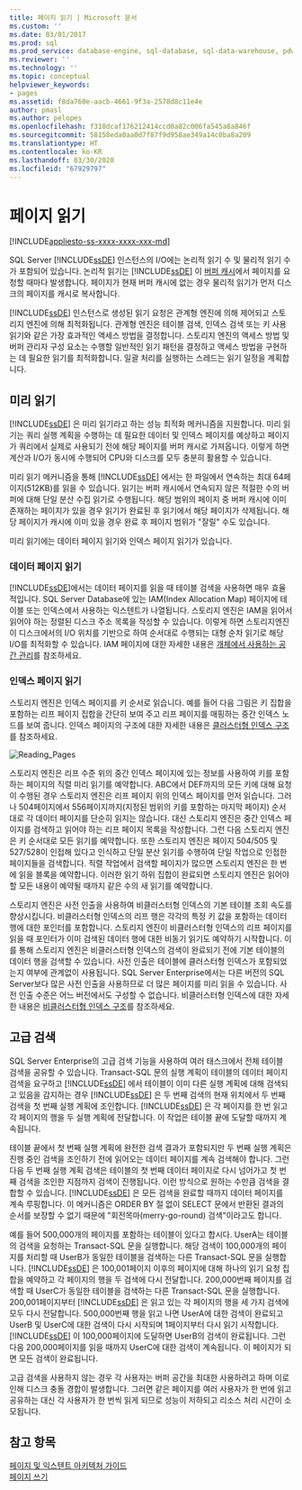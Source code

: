 ```yaml
---
title: 페이지 읽기 | Microsoft 문서
ms.custom: ''
ms.date: 03/01/2017
ms.prod: sql
ms.prod_service: database-engine, sql-database, sql-data-warehouse, pdw
ms.reviewer: ''
ms.technology: ''
ms.topic: conceptual
helpviewer_keywords:
- pages
ms.assetid: f8da760e-aacb-4661-9f3a-2578d8c11e4e
author: pmasl
ms.author: pelopes
ms.openlocfilehash: f318dcaf176212414ccd0a82c006fa545a8a846f
ms.sourcegitcommit: 58158eda0aa0d7f87f9d958ae349a14c0ba8a209
ms.translationtype: HT
ms.contentlocale: ko-KR
ms.lasthandoff: 03/30/2020
ms.locfileid: "67929797"
---
```

# <a name="reading-pages"></a>페이지 읽기
[!INCLUDE[appliesto-ss-xxxx-xxxx-xxx-md](../includes/appliesto-ss-xxxx-xxxx-xxx-md.md)]

SQL Server [!INCLUDE[ssDE](../includes/ssde-md.md)] 인스턴스의 I/O에는 논리적 읽기 수 및 물리적 읽기 수가 포함되어 있습니다. 논리적 읽기는 [!INCLUDE[ssDE](../includes/ssde-md.md)] 이 [버퍼 캐시](../relational-databases/memory-management-architecture-guide.md)에서 페이지를 요청할 때마다 발생합니다. 페이지가 현재 버퍼 캐시에 없는 경우 물리적 읽기가 먼저 디스크의 페이지를 캐시로 복사합니다.

[!INCLUDE[ssDE](../includes/ssde-md.md)] 인스턴스로 생성된 읽기 요청은 관계형 엔진에 의해 제어되고 스토리지 엔진에 의해 최적화됩니다. 관계형 엔진은 테이블 검색, 인덱스 검색 또는 키 사용 읽기와 같은 가장 효과적인 액세스 방법을 결정합니다. 스토리지 엔진의 액세스 방법 및 버퍼 관리자 구성 요소는 수행할 일반적인 읽기 패턴을 결정하고 액세스 방법을 구현하는 데 필요한 읽기를 최적화합니다. 일괄 처리를 실행하는 스레드는 읽기 일정을 계획합니다.

## <a name="read-ahead"></a>미리 읽기
[!INCLUDE[ssDE](../includes/ssde-md.md)] 은 미리 읽기라고 하는 성능 최적화 메커니즘을 지원합니다. 미리 읽기는 쿼리 실행 계획을 수행하는 데 필요한 데이터 및 인덱스 페이지를 예상하고 페이지가 쿼리에서 실제로 사용되기 전에 해당 페이지를 버퍼 캐시로 가져옵니다. 이렇게 하면 계산과 I/O가 동시에 수행되어 CPU와 디스크를 모두 충분히 활용할 수 있습니다. 

미리 읽기 메커니즘을 통해 [!INCLUDE[ssDE](../includes/ssde-md.md)] 에서는 한 파일에서 연속하는 최대 64페이지(512KB)를 읽을 수 있습니다. 읽기는 버퍼 캐시에서 연속되지 않은 적절한 수의 버퍼에 대해 단일 분산 수집 읽기로 수행됩니다. 해당 범위의 페이지 중 버퍼 캐시에 이미 존재하는 페이지가 있을 경우 읽기가 완료된 후 읽기에서 해당 페이지가 삭제됩니다. 해당 페이지가 캐시에 이미 있을 경우 완료 후 페이지 범위가 "잘릴" 수도 있습니다.

미리 읽기에는 데이터 페이지 읽기와 인덱스 페이지 읽기가 있습니다.

### <a name="reading-data-pages"></a>데이터 페이지 읽기
[!INCLUDE[ssDE](../includes/ssde-md.md)]에서는 데이터 페이지를 읽을 때 테이블 검색을 사용하면 매우 효율적입니다. SQL Server Database에 있는 IAM(Index Allocation Map) 페이지에 테이블 또는 인덱스에서 사용하는 익스텐트가 나열됩니다. 스토리지 엔진은 IAM을 읽어서 읽어야 하는 정렬된 디스크 주소 목록을 작성할 수 있습니다. 이렇게 하면 스토리지엔진이 디스크에서의 I/O 위치를 기반으로 하여 순서대로 수행되는 대형 순차 읽기로 해당 I/O를 최적화할 수 있습니다. IAM 페이지에 대한 자세한 내용은 [개체에서 사용하는 공간 관리](../relational-databases/pages-and-extents-architecture-guide.md)를 참조하세요.

### <a name="reading-index-pages"></a>인덱스 페이지 읽기
스토리지 엔진은 인덱스 페이지를 키 순서로 읽습니다. 예를 들어 다음 그림은 키 집합을 포함하는 리프 페이지 집합을 간단히 보여 주고 리프 페이지를 매핑하는 중간 인덱스 노드를 보여 줍니다. 인덱스 페이지의 구조에 대한 자세한 내용은 [클러스터형 인덱스 구조](../relational-databases/pages-and-extents-architecture-guide.md)를 참조하세요.

![Reading_Pages](../relational-databases/media/reading-pages.gif)

스토리지 엔진은 리프 수준 위의 중간 인덱스 페이지에 있는 정보를 사용하여 키를 포함하는 페이지의 직렬 미리 읽기를 예약합니다. ABC에서 DEF까지의 모든 키에 대해 요청이 수행된 경우 스토리지 엔진은 리프 페이지 위의 인덱스 페이지를 먼저 읽습니다. 그러나 504페이지에서 556페이지까지(지정된 범위의 키를 포함하는 마지막 페이지) 순서대로 각 데이터 페이지를 단순히 읽지는 않습니다. 대신 스토리지 엔진은 중간 인덱스 페이지를 검색하고 읽어야 하는 리프 페이지 목록을 작성합니다. 그런 다음 스토리지 엔진은 키 순서대로 모든 읽기를 예약합니다. 또한 스토리지 엔진은 페이지 504/505 및 527/528이 인접해 있다고 인식하고 단일 분산 읽기를 수행하여 단일 작업으로 인접한 페이지들을 검색합니다. 직렬 작업에서 검색할 페이지가 많으면 스토리지 엔진은 한 번에 읽을 블록을 예약합니다. 이러한 읽기 하위 집합이 완료되면 스토리지 엔진은 읽어야 할 모든 내용이 예약될 때까지 같은 수의 새 읽기를 예약합니다.

스토리지 엔진은 사전 인출을 사용하여 비클러스터형 인덱스의 기본 테이블 조회 속도를 향상시킵니다. 비클러스터형 인덱스의 리프 행은 각각의 특정 키 값을 포함하는 데이터 행에 대한 포인터를 포함합니다. 스토리지 엔진이 비클러스터형 인덱스의 리프 페이지를 읽을 때 포인터가 이미 검색된 데이터 행에 대한 비동기 읽기도 예약하기 시작합니다. 이를 통해 스토리지 엔진은 비클러스터형 인덱스의 검색이 완료되기 전에 기본 테이블의 데이터 행을 검색할 수 있습니다. 사전 인출은 테이블에 클러스터형 인덱스가 포함되었는지 여부에 관계없이 사용됩니다. SQL Server Enterprise에서는 다른 버전의 SQL Server보다 많은 사전 인출을 사용하므로 더 많은 페이지를 미리 읽을 수 있습니다. 사전 인출 수준은 어느 버전에서도 구성할 수 없습니다. 비클러스터형 인덱스에 대한 자세한 내용은 [비클러스터형 인덱스 구조](../relational-databases/pages-and-extents-architecture-guide.md)를 참조하세요.

## <a name="advanced-scanning"></a>고급 검색
SQL Server Enterprise의 고급 검색 기능을 사용하여 여러 태스크에서 전체 테이블 검색을 공유할 수 있습니다. Transact-SQL 문의 실행 계획이 테이블의 데이터 페이지 검색을 요구하고 [!INCLUDE[ssDE](../includes/ssde-md.md)] 에서 테이블이 이미 다른 실행 계획에 대해 검색되고 있음을 감지하는 경우 [!INCLUDE[ssDE](../includes/ssde-md.md)] 은 두 번째 검색의 현재 위치에서 두 번째 검색을 첫 번째 실행 계획에 조인합니다. [!INCLUDE[ssDE](../includes/ssde-md.md)] 은 각 페이지를 한 번 읽고 각 페이지의 행을 두 실행 계획에 전달합니다. 이 작업은 테이블 끝에 도달할 때까지 계속됩니다. 

테이블 끝에서 첫 번째 실행 계획에 완전한 검색 결과가 포함되지만 두 번째 실행 계획은 진행 중인 검색을 조인하기 전에 읽어오는 데이터 페이지를 계속 검색해야 합니다. 그런 다음 두 번째 실행 계획 검색은 테이블의 첫 번째 데이터 페이지로 다시 넘어가고 첫 번째 검색을 조인한 지점까지 검색이 진행됩니다. 이런 방식으로 원하는 수만큼 검색을 결합할 수 있습니다. [!INCLUDE[ssDE](../includes/ssde-md.md)] 은 모든 검색을 완료할 때까지 데이터 페이지를 계속 루핑합니다. 이 메커니즘은 ORDER BY 절 없이 SELECT 문에서 반환된 결과의 순서를 보장할 수 없기 때문에 "회전목마(merry-go-round) 검색"이라고도 합니다. 

예를 들어 500,000개의 페이지를 포함하는 테이블이 있다고 합시다. UserA는 테이블의 검색을 요청하는 Transact-SQL 문을 실행합니다. 해당 검색이 100,000개의 페이지를 처리할 때 UserB가 동일한 테이블을 검색하는 다른 Transact-SQL 문을 실행합니다. [!INCLUDE[ssDE](../includes/ssde-md.md)] 은 100,001페이지 이후의 페이지에 대해 하나의 읽기 요청 집합을 예약하고 각 페이지의 행을 두 검색에 다시 전달합니다. 200,000번째 페이지를 검색할 때 UserC가 동일한 테이블을 검색하는 다른 Transact-SQL 문을 실행합니다. 200,001페이지부터 [!INCLUDE[ssDE](../includes/ssde-md.md)] 은 읽고 있는 각 페이지의 행을 세 가지 검색에 모두 다시 전달합니다. 500,000번째 행을 읽고 나면 UserA에 대한 검색이 완료되고 UserB 및 UserC에 대한 검색이 다시 시작되며 1페이지부터 다시 읽기 시작합니다. [!INCLUDE[ssDE](../includes/ssde-md.md)] 이 100,000페이지에 도달하면 UserB의 검색이 완료됩니다. 그런 다음 200,000페이지를 읽을 때까지 UserC에 대한 검색이 계속됩니다. 이 페이지가 되면 모든 검색이 완료됩니다. 

고급 검색을 사용하지 않는 경우 각 사용자는 버퍼 공간을 최대한 사용하려고 하며 이로 인해 디스크 충돌 경합이 발생합니다. 그러면 같은 페이지를 여러 사용자가 한 번에 읽고 공유하는 대신 각 사용자가 한 번씩 읽게 되므로 성능이 저하되고 리소스 처리 시간이 소모됩니다.

## <a name="see-also"></a>참고 항목
[페이지 및 익스텐트 아키텍처 가이드](../relational-databases/pages-and-extents-architecture-guide.md)   
 [페이지 쓰기](../relational-databases/writing-pages.md)
